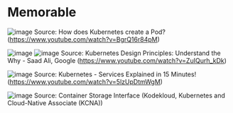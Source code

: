# Memorable

![image](https://github.com/user-attachments/assets/3407d6fa-b336-47eb-a7a3-df366246de5f)
Source: How does Kubernetes create a Pod? (https://www.youtube.com/watch?v=BgrQ16r84pM)

![image](https://github.com/user-attachments/assets/32803776-917e-4494-8434-6264adbb935d)
![image](https://github.com/user-attachments/assets/6b8824d5-6672-4279-84e2-e763dd707cfc)
Source: Kubernetes Design Principles: Understand the Why - Saad Ali, Google (https://www.youtube.com/watch?v=ZuIQurh_kDk)

![image](https://github.com/user-attachments/assets/a3c739bc-0291-4d05-a658-52531601e084)
Source: Kubernetes - Services Explained in 15 Minutes! (https://www.youtube.com/watch?v=5lzUpDtmWgM)

![image](https://github.com/user-attachments/assets/f12bde9f-0d7e-4d05-a308-387cdd5d5069)
Source: Container Storage Interface (Kodekloud, Kubernetes and Cloud-Native Associate (KCNA))
